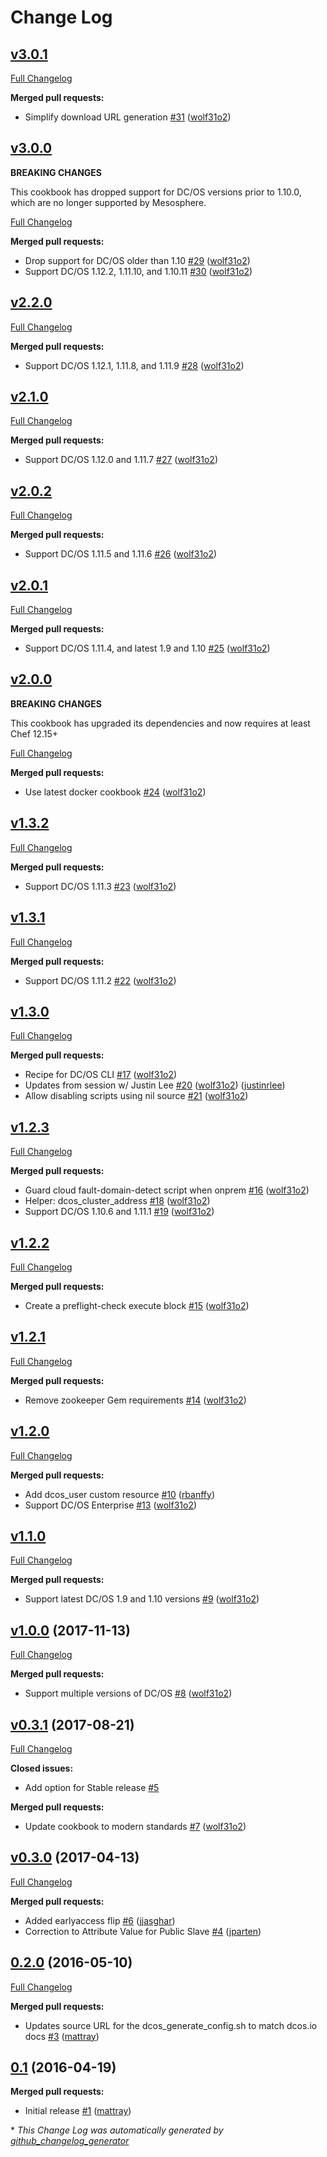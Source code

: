 # Change Log

## [v3.0.1](https://github.com/chef-partners/dcos-cookbook/tree/v3.0.1)

[Full Changelog](https://github.com/chef-partners/dcos-cookbook/compare/v3.0.0...v3.0.1)

**Merged pull requests:**

- Simplify download URL generation [\#31](https://github.com/chef-partners/dcos-cookbook/pull/31) ([wolf31o2](https://github.com/wolf31o2))

## [v3.0.0](https://github.com/chef-partners/dcos-cookbook/tree/v3.0.0)

**BREAKING CHANGES**

This cookbook has dropped support for DC/OS versions prior to 1.10.0, which are no longer supported by Mesosphere.

[Full Changelog](https://github.com/chef-partners/dcos-cookbook/compare/v2.2.0...v3.0.0)

**Merged pull requests:**

- Drop support for DC/OS older than 1.10 [\#29](https://github.com/chef-partners/dcos-cookbook/pull/29) ([wolf31o2](https://github.com/wolf31o2))
- Support DC/OS 1.12.2, 1.11.10, and 1.10.11 [\#30](https://github.com/chef-partners/dcos-cookbook/pull/30) ([wolf31o2](https://github.com/wolf31o2))

## [v2.2.0](https://github.com/chef-partners/dcos-cookbook/tree/v2.2.0)

[Full Changelog](https://github.com/chef-partners/dcos-cookbook/compare/v2.1.0...v2.2.0)

**Merged pull requests:**

- Support DC/OS 1.12.1, 1.11.8, and 1.11.9 [\#28](https://github.com/chef-partners/dcos-cookbook/pull/28) ([wolf31o2](https://github.com/wolf31o2))

## [v2.1.0](https://github.com/chef-partners/dcos-cookbook/tree/v2.1.0)

[Full Changelog](https://github.com/chef-partners/dcos-cookbook/compare/v2.0.2...v2.1.0)

**Merged pull requests:**

- Support DC/OS 1.12.0 and 1.11.7 [\#27](https://github.com/chef-partners/dcos-cookbook/pull/27) ([wolf31o2](https://github.com/wolf31o2))

## [v2.0.2](https://github.com/chef-partners/dcos-cookbook/tree/v2.0.2)

[Full Changelog](https://github.com/chef-partners/dcos-cookbook/compare/v2.0.1...v2.0.2)

**Merged pull requests:**

- Support DC/OS 1.11.5 and 1.11.6 [\#26](https://github.com/chef-partners/dcos-cookbook/pull/26) ([wolf31o2](https://github.com/wolf31o2))

## [v2.0.1](https://github.com/chef-partners/dcos-cookbook/tree/v2.0.1)

[Full Changelog](https://github.com/chef-partners/dcos-cookbook/compare/v2.0.0...v2.0.1)

**Merged pull requests:**

- Support DC/OS 1.11.4, and latest 1.9 and 1.10 [\#25](https://github.com/chef-partners/dcos-cookbook/pull/25) ([wolf31o2](https://github.com/wolf31o2))

## [v2.0.0](https://github.com/chef-partners/dcos-cookbook/tree/v2.0.0)

**BREAKING CHANGES**

This cookbook has upgraded its dependencies and now requires at least Chef 12.15+

[Full Changelog](https://github.com/chef-partners/dcos-cookbook/compare/v1.3.2...v2.0.0)

**Merged pull requests:**

- Use latest docker cookbook [\#24](https://github.com/chef-partners/dcos-cookbook/pull/24) ([wolf31o2](https://github.com/wolf31o2))

## [v1.3.2](https://github.com/chef-partners/dcos-cookbook/tree/v1.3.2)

[Full Changelog](https://github.com/chef-partners/dcos-cookbook/compare/v1.3.1...v1.3.2)

**Merged pull requests:**

- Support DC/OS 1.11.3 [\#23](https://github.com/chef-partners/dcos-cookbook/pull/23) ([wolf31o2](https://github.com/wolf31o2))

## [v1.3.1](https://github.com/chef-partners/dcos-cookbook/tree/v1.3.1)

[Full Changelog](https://github.com/chef-partners/dcos-cookbook/compare/v1.3.0...v1.3.1)

**Merged pull requests:**

- Support DC/OS 1.11.2 [\#22](https://github.com/chef-partners/dcos-cookbook/pull/22) ([wolf31o2](https://github.com/wolf31o2))

## [v1.3.0](https://github.com/chef-partners/dcos-cookbook/tree/v1.3.0)

[Full Changelog](https://github.com/chef-partners/dcos-cookbook/compare/v1.2.3...v1.3.0)

**Merged pull requests:**

- Recipe for DC/OS CLI [\#17](https://github.com/chef-partners/dcos-cookbook/pull/17) ([wolf31o2](https://github.com/wolf31o2))
- Updates from session w/ Justin Lee [\#20](https://github.com/chef-partners/dcos-cookbook/pull/20) ([wolf31o2](https://github.com/wolf31o2)) ([justinrlee](https://github.com/justinrlee))
- Allow disabling scripts using nil source [\#21](https://github.com/chef-partners/dcos-cookbook/pull/21) ([wolf31o2](https://github.com/wolf31o2)) 

## [v1.2.3](https://github.com/chef-partners/dcos-cookbook/tree/v1.2.3)

[Full Changelog](https://github.com/chef-partners/dcos-cookbook/compare/v1.2.2...v1.2.3)

**Merged pull requests:**

- Guard cloud fault-domain-detect script when onprem [\#16](https://github.com/chef-partners/dcos-cookbook/pull/16) ([wolf31o2](https://github.com/wolf31o2))
- Helper: dcos_cluster_address [\#18](https://github.com/chef-partners/dcos-cookbook/pull/18) ([wolf31o2](https://github.com/wolf31o2))
- Support DC/OS 1.10.6 and 1.11.1 [\#19](https://github.com/chef-partners/dcos-cookbook/pull/19) ([wolf31o2](https://github.com/wolf31o2))

## [v1.2.2](https://github.com/chef-partners/dcos-cookbook/tree/v1.2.2)

[Full Changelog](https://github.com/chef-partners/dcos-cookbook/compare/v1.2.1...v1.2.2)

**Merged pull requests:**

- Create a preflight-check execute block [\#15](https://github.com/chef-partners/dcos-cookbook/pull/15) ([wolf31o2](https://github.com/wolf31o2))

## [v1.2.1](https://github.com/chef-partners/dcos-cookbook/tree/v1.2.1)

[Full Changelog](https://github.com/chef-partners/dcos-cookbook/compare/v1.2.0...v1.2.1)

**Merged pull requests:**

- Remove zookeeper Gem requirements [\#14](https://github.com/chef-partners/dcos-cookbook/pull/14) ([wolf31o2](https://github.com/wolf31o2))

## [v1.2.0](https://github.com/chef-partners/dcos-cookbook/tree/v1.2.0)

[Full Changelog](https://github.com/chef-partners/dcos-cookbook/compare/v1.1.0...v1.2.0)

**Merged pull requests:**

- Add dcos_user custom resource [\#10](https://github.com/chef-partners/dcos-cookbook/pull/10) ([rbanffy](https://github.com/rbanffy))
- Support DC/OS Enterprise [\#13](https://github.com/chef-partners/dcos-cookbook/pull/13) ([wolf31o2](https://github.com/wolf31o2))

## [v1.1.0](https://github.com/chef-partners/dcos-cookbook/tree/v1.1.0)

[Full Changelog](https://github.com/chef-partners/dcos-cookbook/compare/v1.0.0...v1.1.0)

**Merged pull requests:**

- Support latest DC/OS 1.9 and 1.10 versions [\#9](https://github.com/chef-partners/dcos-cookbook/pull/9) ([wolf31o2](https://github.com/wolf31o2))

## [v1.0.0](https://github.com/chef-partners/dcos-cookbook/tree/v1.0.0) (2017-11-13)
[Full Changelog](https://github.com/chef-partners/dcos-cookbook/compare/v0.3.1...v1.0.0)

**Merged pull requests:**

- Support multiple versions of DC/OS [\#8](https://github.com/chef-partners/dcos-cookbook/pull/8) ([wolf31o2](https://github.com/wolf31o2))

## [v0.3.1](https://github.com/chef-partners/dcos-cookbook/tree/v0.3.1) (2017-08-21)
[Full Changelog](https://github.com/chef-partners/dcos-cookbook/compare/v0.3.0...v0.3.1)

**Closed issues:**

- Add option for Stable release [\#5](https://github.com/chef-partners/dcos-cookbook/issues/5)

**Merged pull requests:**

- Update cookbook to modern standards [\#7](https://github.com/chef-partners/dcos-cookbook/pull/7) ([wolf31o2](https://github.com/wolf31o2))

## [v0.3.0](https://github.com/chef-partners/dcos-cookbook/tree/v0.3.0) (2017-04-13)
[Full Changelog](https://github.com/chef-partners/dcos-cookbook/compare/0.2.0...v0.3.0)

**Merged pull requests:**

- Added earlyaccess flip [\#6](https://github.com/chef-partners/dcos-cookbook/pull/6) ([jjasghar](https://github.com/jjasghar))
- Correction to Attribute Value for Public Slave [\#4](https://github.com/chef-partners/dcos-cookbook/pull/4) ([jparten](https://github.com/jparten))

## [0.2.0](https://github.com/chef-partners/dcos-cookbook/tree/0.2.0) (2016-05-10)
[Full Changelog](https://github.com/chef-partners/dcos-cookbook/compare/0.1...0.2.0)

**Merged pull requests:**

- Updates source URL for the dcos\_generate\_config.sh to match dcos.io docs [\#3](https://github.com/chef-partners/dcos-cookbook/pull/3) ([mattray](https://github.com/mattray))

## [0.1](https://github.com/chef-partners/dcos-cookbook/tree/0.1) (2016-04-19)
**Merged pull requests:**

- Initial release [\#1](https://github.com/chef-partners/dcos-cookbook/pull/1) ([mattray](https://github.com/mattray))



\* *This Change Log was automatically generated by [github_changelog_generator](https://github.com/skywinder/Github-Changelog-Generator)*
